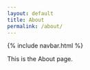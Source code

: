 ```yaml
---
layout: default
title: About
permalink: /about/
---
```


{% include navbar.html %}

This is the About page.
